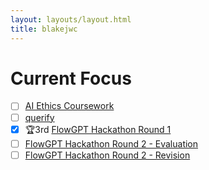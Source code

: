 ```yaml
---
layout: layouts/layout.html
title: blakejwc
---
```


# Current Focus

- [ ] [AI Ethics Coursework](https://www.linkedin.com/learning/introduction-to-auditing-ai-systems)
- [ ] [querify](https://gitlab.com/blakejwc/querify)
- [X] 🏆3rd [FlowGPT Hackathon Round 1](https://flowgpt.com/p/riddle-master)
- [ ] [FlowGPT Hackathon Round 2 - Evaluation](https://flowgpt.com/p/check-my-bias)
- [ ] [FlowGPT Hackathon Round 2 - Revision](https://flowgpt.com/p/attenuate-bias-please-3)